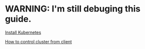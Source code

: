 # WARNING: I'm still debuging this guide.

[Install Kubernetes](README.md)

[How to control cluster from client](client.md)